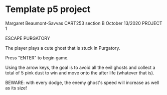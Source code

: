 # Template p5 project

Margaret Beaumont-Savvas
CART253 section B
October 13/2020
PROJECT 1


ESCAPE PURGATORY

The player plays a cute ghost that is stuck in Purgatory.

Press "ENTER" to begin game.

Using the arrow keys, the goal is to avoid all the evil ghosts and collect a total of 5 pink dust to win and move onto the after life (whatever that is).

BEWARE: with every dodge, the enemy ghost's speed will increase as well as its size!
